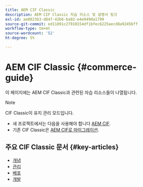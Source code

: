 ```yaml
---
title: AEM CIF Classic
description: AEM CIF Classic 자습 리소스 및 설명서 링크
exl-id: ae0823b3-d847-42b6-ba92-e4e949da1799
source-git-commit: ed11891c27910154df1bfec6225aecd8a9245bff
workflow-type: tm+mt
source-wordcount: '52'
ht-degree: 5%

---
```


# AEM CIF Classic {#commerce-guide}

이 페이지에는 AEM CIF Classic과 관련된 자습 리소스들이 나열됩니다.

>[!NOTE]
>
>CIF Classic이 유지 관리 모드입니다.
>
>* 새 프로젝트에서는 다음을 사용해야 합니다 [AEM CIF](/help/commerce/home.md).
>* 기존 CIF Classic은 [AEM CIF로 마이그레이션](/help/commerce/cif/migration.md).
>


## 주요 CIF Classic 문서 {#key-articles}

* [개념](administering/concepts.md)
* [관리](administering/generic.md)
* [배포](deploying/ecommerce.md)
* [개발](developing/ecommerce.md)
